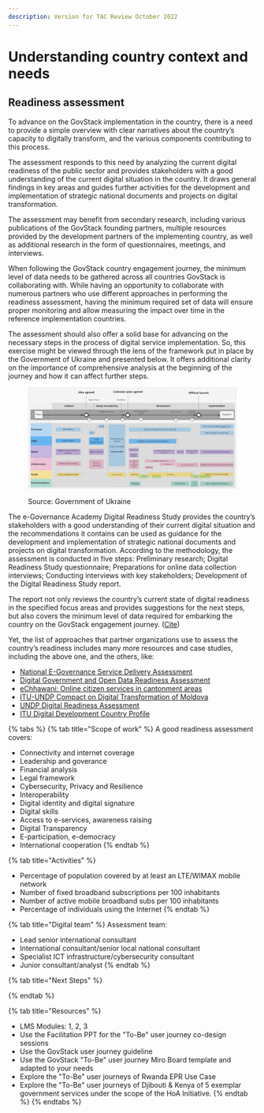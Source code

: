 ```yaml
---
description: Version for TAC Review October 2022
---
```


# Understanding country context and needs

## Readiness assessment

To advance on the GovStack implementation in the country, there is a need to provide a simple overview with clear narratives about the country’s capacity to digitally transform, and the various components contributing to this process.&#x20;

The assessment responds to this need by analyzing the current digital readiness of the public sector and provides stakeholders with a good understanding of the current digital situation in the country. It draws general findings in key areas and guides further activities for the development and implementation of strategic national documents and projects on digital transformation.&#x20;

The assessment may benefit from secondary research, including various publications of the GovStack founding partners, multiple resources provided by the development partners of the implementing country, as well as additional research in the form of questionnaires, meetings, and interviews.&#x20;

When following the GovStack country engagement journey, the minimum level of data needs to be gathered across all countries GovStack is collaborating with. While having an opportunity to collaborate with numerous partners who use different approaches in performing the readiness assessment, having the minimum required set of data will ensure proper monitoring and allow measuring the impact over time in the reference implementation countries. &#x20;

The assessment should also offer a solid base for advancing on the necessary steps in the process of digital service implementation. So, this exercise might be viewed through the lens of the framework put in place by the Government of Ukraine and presented below. It offers additional clarity on the importance of comprehensive analysis at the beginning of the journey and how it can affect further steps. &#x20;

<figure><img src="../../../.gitbook/assets/GetImage (3) (1).png" alt=""><figcaption><p>Source: Government of Ukraine</p></figcaption></figure>

The e-Governance Academy Digital Readiness Study provides the country’s stakeholders with a good understanding of their current digital situation and the recommendations it contains can be used as guidance for the development and implementation of strategic national documents and projects on digital transformation. According to the methodology, the assessment is conducted in five steps: Preliminary research; Digital Readiness Study questionnaire; Preparations for online data collection interviews; Conducting interviews with key stakeholders; Development of the Digital Readiness Study report.&#x20;

The report not only reviews the country’s current state of digital readiness in the specified focus areas and provides suggestions for the next steps, but also covers the minimum level of data required for embarking the country on the GovStack engagement journey. ([Cite](https://ega.ee/wp-content/uploads/2022/07/Kenya-Digital-Readiness-Study.pdf))&#x20;

Yet, the list of approaches that partner organizations use to assess the country’s readiness includes many more resources and case studies, including the above one, and the others, like:&#x20;

* [National E-Governance Service Delivery Assessment](https://nesda.gov.in/publicsite/)&#x20;
* [Digital Government and Open Data Readiness Assessment](https://openknowledge.worldbank.org/handle/10986/32547)&#x20;
* [eChhawani: Online citizen services in cantonment areas](https://egov.org.in/case-studies/echhawani-cantonment-areas/)&#x20;
* [ITU-UNDP Compact on Digital Transformation of Moldova](https://www.itu.int/en/ITU-D/Regional-Presence/Europe/Documents/Events/2021/Regional%20Innovation%20Forum/Digital\_Moldova.pdf)&#x20;
* [UNDP Digital Readiness Assessment](https://www.undp.org/digital/transformations)&#x20;
* [ITU Digital Development Country Profile](https://euc-onenote.officeapps.live.com/o/ITU%20Digital%20Development%20Country%20Profile)&#x20;

{% tabs %}
{% tab title="Scope of work" %}
A good readiness assessment covers:

* Connectivity and internet coverage
* Leadership and goverance
* Financial analysis
* Legal framework
* Cybersecurity, Privacy and Resilience
* Interoperability
* Digital identity and digital signature
* Digital skills
* Access to e-services, awareness raising
* Digital Transparency
* E-participation, e-democracy
* International cooperation
{% endtab %}

{% tab title="Activities" %}


* Percentage of population covered by at least an LTE/WIMAX mobile network&#x20;
* &#x20;Number of fixed broadband subscriptions per 100 inhabitants&#x20;
* &#x20;Number of active mobile broadband subs per 100 inhabitants&#x20;
* &#x20;Percentage of individuals using the Internet&#x20;
{% endtab %}

{% tab title="Digital team" %}
Assessment team: &#x20;

* Lead senior international consultant&#x20;
* International consultant/senior local national consultant&#x20;
* Specialist ICT infrastructure/cybersecurity consultant&#x20;
* Junior consultant/analyst&#x20;
{% endtab %}

{% tab title="Next Steps" %}

{% endtab %}

{% tab title="Resources" %}
* LMS Modules: 1, 2, 3 &#x20;
* Use the Facilitation PPT for the "To-Be" user journey co-design sessions &#x20;
* Use the GovStack user journey guideline &#x20;
* Use the GovStack "To-Be" user journey Miro Board template and adapted to your needs &#x20;
* Explore the "To-Be" user journeys of Rwanda EPR Use Case&#x20;
* Explore the  "To-Be" user journeys of Djibouti & Kenya of 5 exemplar government services under the scope of the HoA Initiative.&#x20;
{% endtab %}
{% endtabs %}
